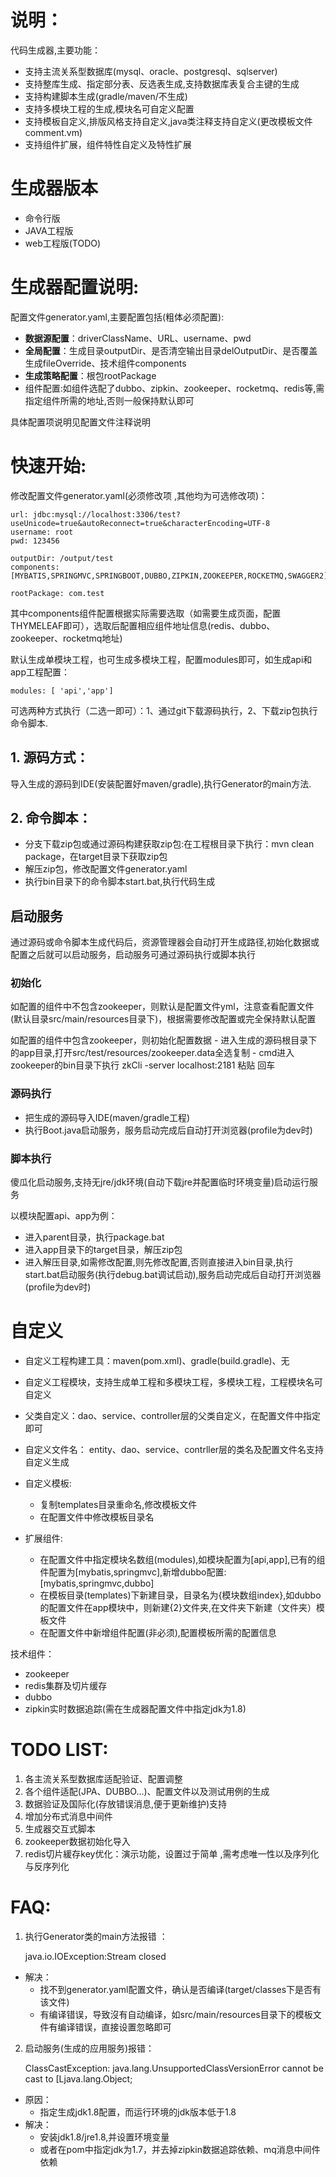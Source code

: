 # 说明：

代码生成器,主要功能：

- 支持主流关系型数据库(mysql、oracle、postgresql、sqlserver)
- 支持整库生成、指定部分表、反选表生成,支持数据库表复合主键的生成
- 支持构建脚本生成(gradle/maven/不生成)
- 支持多模块工程的生成,模块名可自定义配置
- 支持模板自定义,排版风格支持自定义,java类注释支持自定义(更改模板文件comment.vm)
- 支持组件扩展，组件特性自定义及特性扩展

# 生成器版本
- 命令行版
- JAVA工程版
- web工程版(TODO)

# 生成器配置说明:

配置文件generator.yaml,主要配置包括(粗体必须配置):

- **数据源配置**：driverClassName、URL、username、pwd
- **全局配置**：生成目录outputDir、是否清空输出目录delOutputDir、是否覆盖生成fileOverride、技术组件components
- **生成策略配置**：根包rootPackage
- 组件配置:如组件选配了dubbo、zipkin、zookeeper、rocketmq、redis等,需指定组件所需的地址,否则一般保持默认即可

具体配置项说明见配置文件注释说明

# 快速开始:

修改配置文件generator.yaml(必须修改项 ,其他均为可选修改项)：

			  
	url: jdbc:mysql://localhost:3306/test?useUnicode=true&autoReconnect=true&characterEncoding=UTF-8
	username: root
	pwd: 123456
    
	outputDir: /output/test
	components: [MYBATIS,SPRINGMVC,SPRINGBOOT,DUBBO,ZIPKIN,ZOOKEEPER,ROCKETMQ,SWAGGER2]
	
	rootPackage: com.test
其中components组件配置根据实际需要选取（如需要生成页面，配置THYMELEAF即可），选取后配置相应组件地址信息(redis、dubbo、zookeeper、rocketmq地址)

默认生成单模块工程，也可生成多模块工程，配置modules即可，如生成api和app工程配置：

	modules: [ 'api','app']

可选两种方式执行（二选一即可）：1、通过git下载源码执行，2、下载zip包执行命令脚本.

## 1. 源码方式：


导入生成的源码到IDE(安装配置好maven/gradle),执行Generator的main方法.


## 2. 命令脚本：
	
- 分支下载zip包或通过源码构建获取zip包:在工程根目录下执行：mvn clean package，在target目录下获取zip包 
- 解压zip包，修改配置文件generator.yaml
- 执行bin目录下的命令脚本start.bat,执行代码生成

## 启动服务
	
通过源码或命令脚本生成代码后，资源管理器会自动打开生成路径,初始化数据或配置之后就可以启动服务，启动服务可通过源码执行或脚本执行

### 初始化

如配置的组件中不包含zookeeper，则默认是配置文件yml，注意查看配置文件(默认目录src/main/resources目录下)，根据需要修改配置或完全保持默认配置

如配置的组件中包含zookeeper，则初始化配置数据
	- 进入生成的源码根目录下的app目录,打开src/test/resources/zookeeper.data全选复制
	- cmd进入zookeeper的bin目录下执行 zkCli -server localhost:2181 粘贴 回车

### 源码执行

- 把生成的源码导入IDE(maven/gradle工程)
- 执行Boot.java启动服务，服务启动完成后自动打开浏览器(profile为dev时)	
		
### 脚本执行

傻瓜化启动服务,支持无jre/jdk环境(自动下载jre并配置临时环境变量)启动运行服务

以模块配置api、app为例： 

- 进入parent目录，执行package.bat
- 进入app目录下的target目录，解压zip包
- 进入解压目录,如需修改配置,则先修改配置,否则直接进入bin目录,执行start.bat启动服务(执行debug.bat调试启动),服务启动完成后自动打开浏览器(profile为dev时)


# 自定义
- 自定义工程构建工具：maven(pom.xml)、gradle(build.gradle)、无

- 自定义工程模块，支持生成单工程和多模块工程，多模块工程，工程模块名可自定义

- 父类自定义：dao、service、controller层的父类自定义，在配置文件中指定即可

- 自定义文件名： entity、dao、service、contrller层的类名及配置文件名支持自定义生成

- 自定义模板:

	- 复制templates目录重命名,修改模板文件
	- 在配置文件中修改模板目录名

- 扩展组件:

	- 在配置文件中指定模块名数组(modules),如模块配置为[api,app],已有的组件配置为[mybatis,springmvc],新增dubbo配置:[mybatis,springmvc,dubbo]
	- 在模板目录(templates)下新建目录，目录名为{模块数组index},如dubbo的配置文件在app模块中，则新建{2}文件夹,在文件夹下新建（文件夹）模板文件
	- 在配置文件中新增组件配置(非必须),配置模板所需的配置信息

技术组件：

- zookeeper
- redis集群及切片缓存
- dubbo
- zipkin实时数据追踪(需在生成器配置文件中指定jdk为1.8)

	
	
# TODO LIST:

1. 各主流关系型数据库适配验证、配置调整
2. 各个组件适配(JPA、DUBBO...)、配置文件以及测试用例的生成
3. 数据验证及国际化(存放错误消息,便于更新维护)支持
4. 增加分布式消息中间件
5. 生成器交互式脚本
6. zookeeper数据初始化导入
7. redis切片緩存key优化：演示功能，设置过于简单 ,需考虑唯一性以及序列化与反序列化

# FAQ:

1. 执行Generator类的main方法报错 ：

	java.io.IOException:Stream closed 	
- 解决：
	- 找不到generator.yaml配置文件，确认是否编译(target/classes下是否有该文件)	
	- 有编译错误，导致沒有自动编译，如src/main/resources目录下的模板文件有编译错误，直接设置忽略即可

2. 启动服务(生成的应用服务)报错：

	ClassCastException: java.lang.UnsupportedClassVersionError cannot be cast to [Ljava.lang.Object;
- 原因：
	- 指定生成jdk1.8配置，而运行环境的jdk版本低于1.8
- 解决：
	- 安装jdk1.8/jre1.8,并设置环境变量
	- 或者在pom中指定jdk为1.7，并去掉zipkin数据追踪依赖、mq消息中间件依赖